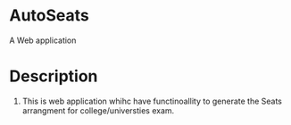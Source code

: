 # AutoSeats
A Web application

# Description
1. This is web application whihc have functinoallity to generate the Seats arrangment for college/universties exam.
